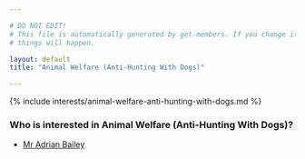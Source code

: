 ```yaml
---

# DO NOT EDIT!
# This file is automatically generated by get-members. If you change it, bad
# things will happen.

layout: default
title: "Animal Welfare (Anti-Hunting With Dogs)"

---
```


{% include interests/animal-welfare-anti-hunting-with-dogs.md %}

### Who is interested in Animal Welfare (Anti-Hunting With Dogs)?


* [Mr Adrian Bailey](../members/mr-adrian-bailey.html)
